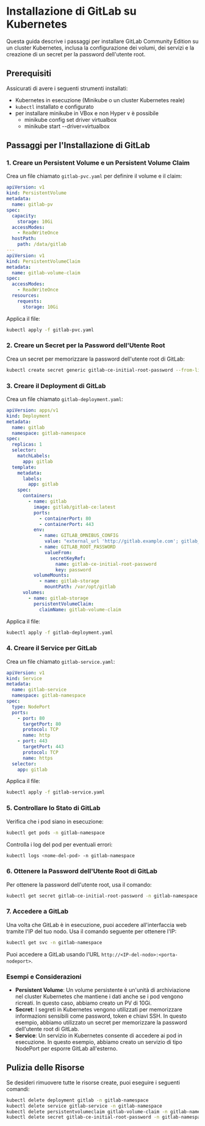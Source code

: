 # Installazione di GitLab su Kubernetes

Questa guida descrive i passaggi per installare GitLab Community Edition su un cluster Kubernetes, inclusa la configurazione dei volumi, dei servizi e la creazione di un secret per la password dell'utente root.

## Prerequisiti

Assicurati di avere i seguenti strumenti installati:

- Kubernetes in esecuzione (Minikube o un cluster Kubernetes reale)
- `kubectl` installato e configurato
- per installare minikube in VBox e non Hyper v è possibile
  - minikube config set driver virtualbox
  - minikube start --driver=virtualbox

## Passaggi per l'Installazione di GitLab

### 1. Creare un Persistent Volume e un Persistent Volume Claim

Crea un file chiamato `gitlab-pvc.yaml` per definire il volume e il claim:

```yaml
apiVersion: v1
kind: PersistentVolume
metadata:
  name: gitlab-pv
spec:
  capacity:
    storage: 10Gi
  accessModes:
    - ReadWriteOnce
  hostPath:
    path: /data/gitlab
---
apiVersion: v1
kind: PersistentVolumeClaim
metadata:
  name: gitlab-volume-claim
spec:
  accessModes:
    - ReadWriteOnce
  resources:
    requests:
      storage: 10Gi
```

Applica il file:

```bash
kubectl apply -f gitlab-pvc.yaml
```

### 2. Creare un Secret per la Password dell'Utente Root

Crea un secret per memorizzare la password dell'utente root di GitLab:

```bash
kubectl create secret generic gitlab-ce-initial-root-password --from-literal=password='your_secure_password' -n gitlab-namespace
```


### 3. Creare il Deployment di GitLab

Crea un file chiamato `gitlab-deployment.yaml`:

```yaml
apiVersion: apps/v1
kind: Deployment
metadata:
  name: gitlab
  namespace: gitlab-namespace
spec:
  replicas: 1
  selector:
    matchLabels:
      app: gitlab
  template:
    metadata:
      labels:
        app: gitlab
    spec:
      containers:
        - name: gitlab
          image: gitlab/gitlab-ce:latest
          ports:
            - containerPort: 80
            - containerPort: 443
          env:
            - name: GITLAB_OMNIBUS_CONFIG
              value: "external_url 'http://gitlab.example.com'; gitlab_rails['gitlab_shell_ssh_port'] = 22;"
            - name: GITLAB_ROOT_PASSWORD
              valueFrom:
                secretKeyRef:
                  name: gitlab-ce-initial-root-password
                  key: password
          volumeMounts:
            - name: gitlab-storage
              mountPath: /var/opt/gitlab
      volumes:
        - name: gitlab-storage
          persistentVolumeClaim:
            claimName: gitlab-volume-claim
```

Applica il file:

```bash
kubectl apply -f gitlab-deployment.yaml
```

### 4. Creare il Service per GitLab

Crea un file chiamato `gitlab-service.yaml`:

```yaml
apiVersion: v1
kind: Service
metadata:
  name: gitlab-service
  namespace: gitlab-namespace
spec:
  type: NodePort
  ports:
    - port: 80
      targetPort: 80
      protocol: TCP
      name: http
    - port: 443
      targetPort: 443
      protocol: TCP
      name: https
  selector:
    app: gitlab
```

Applica il file:

```bash
kubectl apply -f gitlab-service.yaml
```

### 5. Controllare lo Stato di GitLab

Verifica che i pod siano in esecuzione:

```bash
kubectl get pods -n gitlab-namespace
```

Controlla i log del pod per eventuali errori:

```bash
kubectl logs <nome-del-pod> -n gitlab-namespace
```

### 6. Ottenere la Password dell'Utente Root di GitLab

Per ottenere la password dell'utente root, usa il comando:

```bash
kubectl get secret gitlab-ce-initial-root-password -n gitlab-namespace -o jsonpath="{.data.password}" | base64 --decode ; echo
```

### 7. Accedere a GitLab

Una volta che GitLab è in esecuzione, puoi accedere all'interfaccia web tramite l'IP del tuo nodo. Usa il comando seguente per ottenere l'IP:

```bash
kubectl get svc -n gitlab-namespace
```

Puoi accedere a GitLab usando l'URL `http://<IP-del-nodo>:<porta-nodeport>`.

### Esempi e Considerazioni

- **Persistent Volume**: Un volume persistente è un'unità di archiviazione nel cluster Kubernetes che mantiene i dati anche se i pod vengono ricreati. In questo caso, abbiamo creato un PV di 10Gi.
- **Secret**: I segreti in Kubernetes vengono utilizzati per memorizzare informazioni sensibili come password, token e chiavi SSH. In questo esempio, abbiamo utilizzato un secret per memorizzare la password dell'utente root di GitLab.
- **Service**: Un servizio in Kubernetes consente di accedere ai pod in esecuzione. In questo esempio, abbiamo creato un servizio di tipo NodePort per esporre GitLab all'esterno.

## Pulizia delle Risorse

Se desideri rimuovere tutte le risorse create, puoi eseguire i seguenti comandi:

```bash
kubectl delete deployment gitlab -n gitlab-namespace
kubectl delete service gitlab-service -n gitlab-namespace
kubectl delete persistentvolumeclaim gitlab-volume-claim -n gitlab-namespace
kubectl delete secret gitlab-ce-initial-root-password -n gitlab-namespace
```
